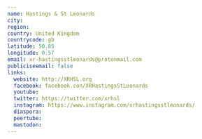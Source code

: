 ```yaml
---
name: Hastings & St Leonards
city:
region:
country: United Kingdom
countrycode: gb
latitude: 50.85
longitude: 0.57
email: xr-hastingsstleonards@protonmail.com
publiciseemail: false
links:
  website: http://XRHSL.org
  facebook: facebook.con/XRHastingsStLeonards
  youtube:
  twitter: https://twitter.com/xrhsl
  instagram: https://www.instagram.com/xrhastingsstleonards/
  diaspora:
  peertube:
  mastodon:
---
```

